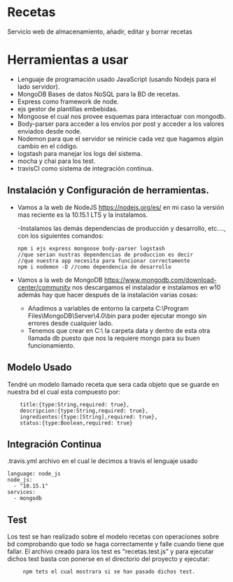 # Recetas
Servicio web de almacenamiento, añadir, editar y borrar  recetas

# Herramientas a usar

- Lenguaje de programación usado JavaScript (usando Nodejs para el lado servidor).
- MongoDB Bases de datos NoSQL para la BD de recetas.
- Express como framework de node.
- ejs gestor de plantillas embebidas.
- Mongoose el cual nos provee esquemas para interactuar con mongodb.
- Body-parser para acceder a los envíos por post y acceder a los valores enviados desde node.
- Nodemon para que el servidor se reinicie cada vez que hagamos algún cambio en el código.
- logstash para manejar los logs del sistema.
- mocha y chai para los test.
- travisCI como sistema de integración continua.

## Instalación y Configuración de herramientas.

- Vamos a la web de NodeJS https://nodejs.org/es/ en  mi caso la versión mas reciente es la 10.15.1 LTS y la instalamos.
  
  -Instalamos las demás dependencias de producción y desarrollo, etc...., con los siguientes comandos:  
      
      npm i ejs express mongoose body-parser logstash 
      //que serian nustras dependencias de produccion es decir
      //que nuestra app necesita para funcionar correctamente
      npm i nodemon -D //como dependencia de desarrollo
    
      
- Vamos a la web de MongoDB https://www.mongodb.com/download-center/community  nos descargamos el instalador e instalamos 
en w10 además hay que hacer después de la instalación varias cosas:
   - Añadimos a variables de entorno la carpeta C:\Program Files\MongoDB\Server\4.0\bin para poder ejecutar mongo sin errores desde cualquier lado.
   - Tenemos que crear en C:\ la carpeta data y dentro de esta otra llamada db puesto que nos la requiere mongo para  su buen funcionamiento.

## Modelo Usado

Tendré un modelo llamado receta que sera cada objeto que se guarde en nuestra bd el cual esta compuesto por:


        title:{type:String,required: true},
        descripcion:{type:String,required: true},
        ingredientes:{type:[String],required: true},
        status:{type:Boolean,required: true}

## Integración Continua

.travis.yml archivo en el cual le decimos a travis el lenguaje usado

    language: node_js
    node_js:
      - "10.15.1"
    services:
      - mongodb

## Test

Los test se han realizado sobre el modelo recetas con operaciones sobre bd comprobando que todo se haga correctamente y falle cuando tiene que fallar. El archivo creado para los test es "recetas.test.js" y para ejecutar dichos test basta con ponerse en el directorio del proyecto y ejecutar:

         npm tets el cual mostrara si se han pasado dichos test.

